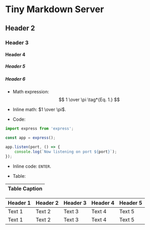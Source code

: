 # Tiny Markdown Server

## Header 2

### Header 3

#### Header 4

##### Header 5

##### Header 6

- Math expression:
$$
1 \over \pi \tag*{Eq. 1.}
$$
- Inline math: $1 \over \pi$.

- Code:

```javascript
import express from 'express';

const app = express();

app.listen(port, () => {
    console.log(`Now listening on port ${port}`);
});
```

- Inline code: `ENTER`.

- Table:

| Table Caption |
| ------------- |

| Header 1 | Header 2 | Header 3 | Header 4 | Header 5 |
| -------- | -------- | -------- | -------- | -------- |
| Text 1   | Text 2   | Text 3   | Text 4   | Text 5   |
| Text 1   | Text 2   | Text 3   | Text 4   | Text 5   |
